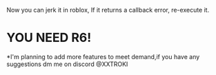 Now you can jerk it in roblox,
If it returns a callback error, re-execute it.
# YOU NEED R6!

*I'm planning to add more features to meet demand,if you have any suggestions dm me on discord @XXTROKI